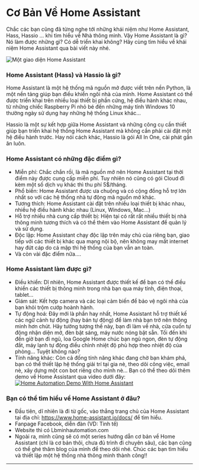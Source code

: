 # Cơ Bản Về Home Assistant

Chắc các bạn cũng đã từng nghe tới những khái niệm như Home Assistant, Hass, Hassio … khi tìm hiểu về Nhà thông minh. Vậy Home Assistant là gì? Nó làm được những gì? Có dễ triển khai không? Hãy cùng tìm hiểu về khái niệm Home Assistant qua bài viết này nhé.

![Một giao diện Home Assistant](/assets/images/hass.png)

### Home Assistant (Hass) và Hassio là gì?
Home Assistant là một hệ thống mã nguồn mở được viết trên nền Python, là một nền tảng giúp bạn điều khiển ngôi nhà của mình. Home Assistant có thể được triển khai trên nhiều loại thiết bị phần cứng, hệ điều hành khác nhau, từ những chiếc Raspberry Pi nhỏ bé đến những máy tính Windows 10 thường ngày sử dụng hay những hệ thống Linux khác…

Hassio là một sự kết hợp giữa Home Assistant và những công cụ cần thiết giúp bạn triển khai hệ thống Home Assistant mà không cần phải cài đặt một hệ điều hành trước. Hay nói cách khác, Hassio là gói All In One, cài phát gần ăn luôn.

### Home Assistant có những đặc điểm gì?

* Miễn phí: Chắc chắn rồi, là mã nguồn mở nên Home Assistant tại thời điểm này được cung cấp miễn phí. Tuy nhiên nó cũng có gói Cloud đi kèm một số dịch vụ khác thì thu phí 5$/tháng.
* Phổ biến: Home Assistant được ưa chuộng và có cộng đồng hỗ trợ lớn nhất so với các hệ thống nhà tự động mã nguồn mở khác.
* Tương thích: Home Assistant cài đặt trên nhiều loại thiết bị khác nhau, nhiều hệ điều hành khác nhau (Linux, Windows, Mac…)
* Hỗ trợ nhiều nhà cung cấp thiết bị: Hiện tại có rất rất nhiều thiết bị nhà thông minh tương thích và có thể thêm vào Home Assistant để quản lý và sử dụng.
* Độc lập: Home Assistant chạy độc lập trên máy chủ của riêng bạn, giao tiếp với các thiết bị khác qua mạng nội bộ, nên không may mất internet hay đứt cáp do cá mập thì hệ thống của bạn vẫn an toàn.
* Và còn vài đặc điểm nữa….

### Home Assistant làm được gì?

* Điều khiển: Dĩ nhiên, Home Assistant được thiết kế để bạn có thể điều khiển các thiết bị thông minh trong nhà bạn qua máy tính, điện thoại, tablet…
* Giám sát: Kết hợp camera và các loại cảm biến để bảo vệ ngôi nhà của bạn khỏi trộm cướp hoành hành.
* Tự động hoá: Đây mới là phần hay nhất, Home Assistant hỗ trợ thiết kế các ngữ cảnh tự động (hay bán tự động) để làm nhà bạn trở nên thông minh hơn chút. Hãy tưởng tượng thế này, bạn đi làm về nhà, cửa cuốn tự động nhận diện mở, đèn bật sáng, máy nước nóng bật sẵn. Tối đến khi đến giờ bạn đi ngủ, loa Google Home chúc bạn ngủ ngon, đèn tự động đắt, máy lạnh tự động điều chỉnh nhiệt độ phù hợp theo nhiệt độ của phòng… Tuyệt không nào?
* Tính năng khác: Còn cả đống tính năng khác đang chờ bạn khám phá, bạn có thể thiết lập hệ thống giải trí tại gia nè, theo dõi công việc, email nè, xây dựng một con bot riêng cho mình nè…
Bạn có thể theo dõi thêm demo về Home Assistant qua video dưới đây:
[![Home Automation Demo With Home Assistant](http://img.youtube.com/vi/o_INXFjkKtQ/0.jpg)](http://www.youtube.com/watch?v=o_INXFjkKtQ "Home Assistant Demo")

### Bạn có thể tìm hiểu về Home Assistant ở đâu?

* Đầu tiên, dĩ nhiên là đi từ gốc, vào thẳng trang chủ của Home Assistant tại địa chỉ: https://www.home-assistant.io/docs/ để tìm hiểu.
* Fanpage Facebook, diễn đàn (VD: Tinh tế)
* Website thì có Lbminhautomation.com
* Ngoài ra, mình cũng sẽ có một series hướng dẫn cơ bản về Home Assistant (chỉ là cơ bản thôi, chưa đủ trình đi chuyên sâu), các bạn cũng có thể ghé thăm blog của mình để theo dõi nhé.
Chúc các bạn tìm hiểu và thiết lập một hệ thống nhà thông minh thành công!!

---

